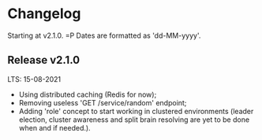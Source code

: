 # Changelog
Starting at v2.1.0. =P
Dates are formatted as 'dd-MM-yyyy'.

## Release v2.1.0
LTS: 15-08-2021
  - Using distributed caching (Redis for now);
  - Removing useless 'GET /service/random' endpoint;
  - Adding 'role' concept to start working in clustered environments (leader election, cluster awareness and split brain resolving are yet to be done when and if needed.).


